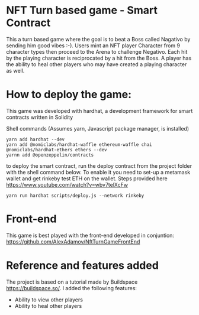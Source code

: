 # NFT Turn based game - Smart Contract

This a turn based game where the goal is to beat a Boss called Nagativo by sending him good vibes :-). 
Users mint an NFT player Character from 9 character types then proceed to the Arena to challenge Negativo. Each hit by the playing character is reciprocated by a hit from the Boss. 
A player has the ability to heal other players who may have created a playing character as well.

# How to deploy the game:
This game was developed with hardhat, a development framework for smart contracts written in Solidity

Shell commands (Assumes yarn, Javascript package manager, is installed) 
```
yarn add hardhat --dev
yarn add @nomiclabs/hardhat-waffle ethereum-waffle chai @nomiclabs/hardhat-ethers ethers --dev
yarnn add @openzeppelin/contracts
```

to deploy the smart contract, run the deploy contract from the project folder with the shell command below. To enable it you need to set-up a metamask wallet and get rinkeby test ETH on the wallet. Steps provided here https://www.youtube.com/watch?v=wbv7telXcFw
```
yarn run hardhat scripts/deploy.js --network rinkeby
```

# Front-end
This game is best played with the front-end developed in conjuntion: https://github.com/AlexAdamov/NftTurnGameFrontEnd

# Reference and features added
The project is based on a tutorial made by Buildspace https://buildspace.so/. I added the following features:

* Ability to view other players
* Ability to heal other players
